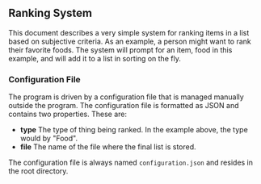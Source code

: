 ## Ranking System
This document describes a very simple system for ranking items in a list based on subjective criteria. As an example, a person might want to rank their favorite foods. The system will prompt for an item, food in this example, and will add it to a list in sorting on the fly.

### Configuration File
The program is driven by a configuration file that is managed manually outside the program. The configuration file is formatted as JSON and contains two properties. These are:
- **type**  The type of thing being ranked. In the example above, the type would by "Food".
- **file**  The name of the file where the final list is stored.

The configuration file is always named `configuration.json` and resides in the root directory.
